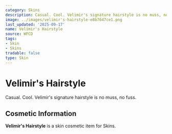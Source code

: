 ```yaml
---
category: Skins
description: Casual. Cool. Velimir's signature hairstyle is no muss, no fuss.
image: ../images/velimir's-hairstyle-e8b7647ce1.png
last_updated: '2025-09-17'
name: Velimir's Hairstyle
source: WFCD
tags:
- Skin
- Skins
tradable: false
type: Skin
---
```


# Velimir's Hairstyle

Casual. Cool. Velimir's signature hairstyle is no muss, no fuss.

## Cosmetic Information

**Velimir's Hairstyle** is a skin cosmetic item for Skins.

